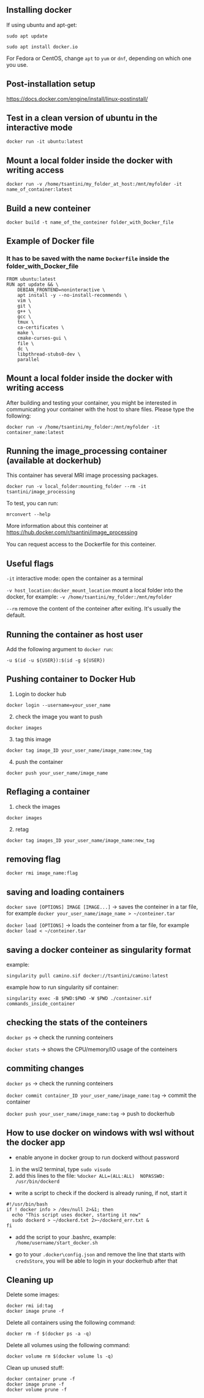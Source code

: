 ## Installing docker

If using ubuntu and apt-get:

`sudo apt update`

`sudo apt install docker.io`

For Fedora or CentOS, change `apt` to `yum` or `dnf`, depending on which one you use.

## Post-installation setup
https://docs.docker.com/engine/install/linux-postinstall/

## Test in a clean version of ubuntu in the interactive mode
`docker run -it ubuntu:latest`

## Mount a local folder inside the docker with writing access
`docker run -v /home/tsantini/my_folder_at_host:/mnt/myfolder -it name_of_container:latest`

## Build a new conteiner
`docker build -t name_of_the_conteiner folder_with_Docker_file`

## Example of Docker file

### It has to be saved with the name `Dockerfile` inside the folder_with_Docker_file

```
FROM ubuntu:latest
RUN apt update && \
    DEBIAN_FRONTEND=noninteractive \
    apt install -y --no-install-recommends \
    vim \
    git \
    g++ \
    gcc \
    tmux \
    ca-certificates \
    make \
    cmake-curses-gui \
    file \
    dc \
    libpthread-stubs0-dev \
    parallel
```
## Mount a local folder inside the docker with writing access

After building and testing your container, you might be interested in communicating your container with the host to share files. Please type the following:

`docker run -v /home/tsantini/my_folder:/mnt/myfolder -it container_name:latest`

## Running the image_processing container (available at dockerhub)

This container has several MRI image processing packages.

`docker run -v local_folder:mounting_folder --rm -it tsantini/image_processing`

To test, you can run:

`mrconvert --help`

More information about this conteiner at https://hub.docker.com/r/tsantini/image_processing

You can request access to the Dockerfile for this conteiner.

## Useful flags
`-it` interactive mode: open the container as a terminal

`-v host_location:docker_mount_location` mount a local folder into the docker, for example: `-v /home/tsantini/my_folder:/mnt/myfolder`

`--rm` remove the content of the conteiner after exiting. It's usually the default.

## Running the container as host user

Add the following argument to `docker run`:

`-u $(id -u ${USER}):$(id -g ${USER})`

## Pushing container to Docker Hub

1) Login to docker hub

`docker login --username=your_user_name`

2) check the image you want to push

`docker images`

3) tag this image

`docker tag image_ID your_user_name/image_name:new_tag`

4) push the container

`docker push your_user_name/image_name`

## Reflaging a container

1) check the images

`docker images`

2) retag

`docker tag images_ID your_user_name/image_name:new_tag`

## removing flag

`docker rmi image_name:flag`

## saving and loading containers

`docker save [OPTIONS] IMAGE [IMAGE...]` -> saves the conteiner in a tar file, for example `docker your_user_name/image_name > ~/conteiner.tar`

`docker load [OPTIONS]` -> loads the conteiner from a tar file, for example `docker load < ~/conteiner.tar`

## saving a docker conteiner as singularity format

example:

`singularity pull camino.sif docker://tsantini/camino:latest`

example how to run singularity sif container:

`singularity exec -B $PWD:$PWD -W $PWD ./container.sif commands_inside_container`

## checking the stats of the conteiners

`docker ps` -> check the running conteiners

`docker stats` -> shows the CPU/memory/IO usage of the conteiners

## commiting changes

`docker ps` -> check the running conteiners

`docker commit container_ID your_user_name/image_name:tag` -> commit the container

`docker push your_user_name/image_name:tag` -> push to dockerhub

## How to use docker on windows with wsl without the docker app
- enable anyone in docker group to run dockerd without password
1) in the wsl2 terminal, type `sudo visudo`
2) add this lines to the file: `%docker ALL=(ALL:ALL)  NOPASSWD: /usr/bin/dockerd`

- write a script to check if the dockerd is already runing, if not, start it
```
#!/usr/bin/bash
if ! docker info > /dev/null 2>&1; then
  echo "This script uses docker, starting it now"
  sudo dockerd > ~/dockerd.txt 2>~/dockerd_err.txt &
fi
```

- add the script to your .bashrc, example: `/home/username/start_docker.sh`

- go to your `.docker\config.json` and remove the line that starts with `credsStore`, you will be able to login in your dockerhub after that

## Cleaning up

Delete some images:

```
docker rmi id:tag
docker image prune -f
```

Delete all containers using the following command:

```docker rm -f $(docker ps -a -q)```

Delete all volumes using the following command:

```docker volume rm $(docker volume ls -q)```

Clean up unused stuff:

```
docker container prune -f
docker image prune -f
docker volume prune -f
```

